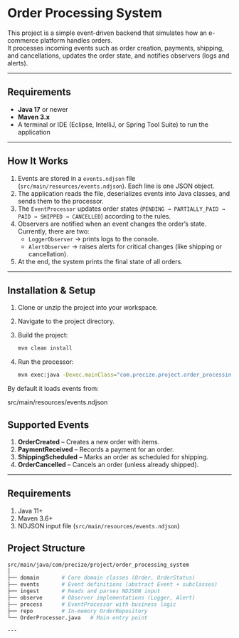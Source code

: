 # Order Processing System

This project is a simple event-driven backend that simulates how an e-commerce platform handles orders.  
It processes incoming events such as order creation, payments, shipping, and cancellations, updates the order state, and notifies observers (logs and alerts).

---

## Requirements

- **Java 17** or newer  
- **Maven 3.x**  
- A terminal or IDE (Eclipse, IntelliJ, or Spring Tool Suite) to run the application  

---

## How It Works

1. Events are stored in a `events.ndjson` file (`src/main/resources/events.ndjson`). Each line is one JSON object.  
2. The application reads the file, deserializes events into Java classes, and sends them to the processor.  
3. The `EventProcessor` updates order states (`PENDING → PARTIALLY_PAID → PAID → SHIPPED → CANCELLED`) according to the rules.  
4. Observers are notified when an event changes the order’s state. Currently, there are two:
   - `LoggerObserver` → prints logs to the console.
   - `AlertObserver` → raises alerts for critical changes (like shipping or cancellation).  
5. At the end, the system prints the final state of all orders.

---

## Installation & Setup

1. Clone or unzip the project into your workspace.  
2. Navigate to the project directory.  
3. Build the project:

   ```bash
   mvn clean install
4. Run the processor:

   ```bash
   mvn exec:java -Dexec.mainClass="com.precize.project.order_processing_system.OrderProcessor"

By default it loads events from:

src/main/resources/events.ndjson

## Supported Events

1. **OrderCreated** – Creates a new order with items.  
2. **PaymentReceived** – Records a payment for an order.  
3. **ShippingScheduled** – Marks an order as scheduled for shipping.  
4. **OrderCancelled** – Cancels an order (unless already shipped).  

---

## Requirements

1. Java 11+  
2. Maven 3.6+  
3. NDJSON input file (`src/main/resources/events.ndjson`)  

## Project Structure

  ```bash
  src/main/java/com/precize/project/order_processing_system
  │
  ├── domain       # Core domain classes (Order, OrderStatus)
  ├── events       # Event definitions (abstract Event + subclasses)
  ├── ingest       # Reads and parses NDJSON input
  ├── observe      # Observer implementations (Logger, Alert)
  ├── process      # EventProcessor with business logic
  ├── repo         # In-memory OrderRepository
  └── OrderProcessor.java   # Main entry point

---

